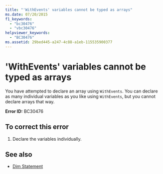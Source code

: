 ```yaml
---
title: "'WithEvents' variables cannot be typed as arrays"
ms.date: 07/20/2015
f1_keywords: 
  - "bc30476"
  - "vbc30476"
helpviewer_keywords: 
  - "BC30476"
ms.assetid: 29bed445-a247-4c88-a1eb-115535900377
---
```

# 'WithEvents' variables cannot be typed as arrays
You have attempted to declare an array using `WithEvents`. You can declare as many individual variables as you like using `WithEvents`, but you cannot declare arrays that way.  
  
 **Error ID:** BC30476  
  
## To correct this error  
  
1.  Declare the variables individually.  
  
## See also
- [Dim Statement](../../visual-basic/language-reference/statements/dim-statement.md)

